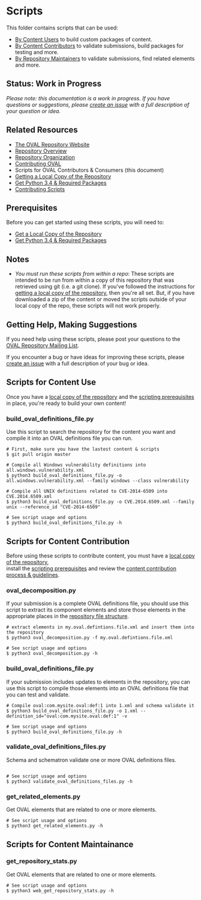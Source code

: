 # Scripts

This folder contains scripts that can be used:

- [By Content Users](#scripts-for-content-use) to build custom packages of content.
- [By Content Contributors](#scripts-for-content-contribution) to validate submissions, build packages for testing and more.
- [By Repository Maintainers](#scripts-for-content-maintenance) to validate submissions, find related elements and more.

## Status: Work in Progress
*Please note: this documentation is a work in progress. If you have questions or suggestions, 
please [create an issue](https://github.com/CISecurity/OVALRepo/issues/new) with a full
description of your question or idea.*

## Related Resources

- [The OVAL Repository Website](https://oval.cisecurity.org)
- [Repository Overview](../README.md)
- [Repository Organization](../repository/README.md)
- [Contributing OVAL](../CONTRIBUTING.md)
- Scripts for OVAL Contributors & Consumers (this document)
 - [Getting a Local Copy of the Repository](../README.getting.repo.md)
 - [Get Python 3.4 & Required Packages](../README.scripting.setup.md)
 - [Contributing Scripts](./CONTRIBUTING.md)

## Prerequisites

Before you can get started using these scripts, you will need to:

- [Get a Local Copy of the Repository](../README.getting.repo.md)
- [Get Python 3.4 & Required Packages](./README.scripting.setup.md)

## Notes
- *You must run these scripts from within a repo*: These scripts are intended to be run from within a copy of this repository
that was retrieved using git (i.e. a git clone). If you've followed the instructions
for [getting a local copy of the repository](../README.getting.repo.md), then you're all
set. But, if you have downloaded a zip of the content or moved the scripts outside of 
your local copy of the repo, these scripts will not work properly.

## Getting Help, Making Suggestions

If you need help using these scripts, please post your questions to the 
[OVAL Repository Mailing List](http://lists.cisecurity.org/mailman/listinfo/oval_repository_lists.cisecurity.org).

If you encounter a bug or have ideas for improving these scripts, please 
[create an issue](https://github.com/CISecurity/OVALRepo/issues/new) with a full
description of your bug or idea.

## Scripts for Content Use

Once you have a [local copy of the repository](../README.getting.repo.md) and the 
[scripting prerequisites](./README.scripting.setup.md)
in place, you're ready to build your own content!

### build\_oval\_definitions\_file.py

Use this script to search the repository for the content you want and compile it
into an OVAL definitions file you can run.

```Shell
# First, make sure you have the lastest content & scripts
$ git pull origin master

# Compile all Windows vulnerability definitions into all.windows.vulnerability.xml
$ python3 build_oval_definitions_file.py -o all.windows.vulnerability.xml --family windows --class vulnerability

# Compile all UNIX definitions related to CVE-2014-6509 into CVE.2014.6509.xml
$ python3 build_oval_definitions_file.py -o CVE.2014.6509.xml --family unix --reference_id "CVE-2014-6509"

# See script usage and options
$ python3 build_oval_definitions_file.py -h
```

## Scripts for Content Contribution

Before using these scripts to contribute content, you must have a [local copy of the repository](../README.getting.repo.md),  
install the [scripting prerequisites](./README.scripting.setup.md) and 
review the [content contribution process & guidelines](../CONTRIBUTING.md).

### oval\_decomposition.py

If your submission is a complete OVAL definitions file, you should use this script to 
extract its component elements and store those elements 
in the appropriate places in the [repository file structure](../repository/README.md).

```Shell
# extract elements in my.oval.defintions.file.xml and insert them into the repository
$ python3 oval_decomposition.py -f my.oval.defintions.file.xml

# See script usage and options
$ python3 oval_decomposition.py -h
```

### build\_oval\_definitions\_file.py

If your submission includes updates to elements in the repository, you can use this 
script to compile those elements into an OVAL definitions file that you can test and validate.

```Shell
# Compile oval:com.mysite.oval:def:1 into 1.xml and schema validate it
$ python3 build_oval_definitions_file.py -o 1.xml --definition_id="oval:com.mysite.oval:def:1" -v

# See script usage and options
$ python3 build_oval_definitions_file.py -h
```

### validate\_oval\_definitions\_files.py

Schema and schematron validate one or more OVAL definitions files.

```Shell

# See script usage and options
$ python3 validate_oval_definitions_files.py -h
```

### get\_related\_elements.py

Get OVAL elements that are related to one or more elements.

```Shell
# See script usage and options
$ python3 get_related_elements.py -h
```

## Scripts for Content Maintainance

### get\_repository\_stats.py

Get OVAL elements that are related to one or more elements.

```Shell
# See script usage and options
$ python3 web_get_repository_stats.py -h
```


